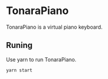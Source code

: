 # TonaraPiano

TonaraPiano is a virtual piano keyboard.

## Runing

Use yarn to run TonaraPiano.

```bash
yarn start
```
